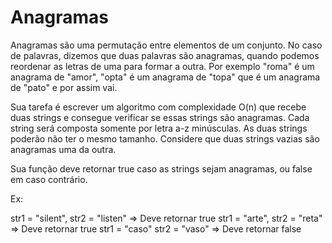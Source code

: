 # Anagramas

Anagramas são uma permutação entre elementos de um conjunto. No caso de palavras, dizemos que duas palavras são anagramas, quando podemos reordenar as letras de uma para formar a outra. Por exemplo "roma" é um anagrama de "amor", "opta" é um anagrama de "topa" que é um anagrama de "pato" e por assim vai.

Sua tarefa é escrever um algoritmo com complexidade O(n) que recebe duas strings e consegue verificar se essas strings são anagramas. Cada string será composta somente por letra a-z minúsculas. As duas strings poderão não ter o mesmo tamanho. Considere que duas strings vazias são anagramas uma da outra.

Sua função deve retornar true caso as strings sejam anagramas, ou false em caso contrário.

Ex:

str1 = "silent", str2 = "listen" => Deve retornar true
str1 = "arte", str2 = "reta" => Deve retornar true
str1 = "caso" str2 = "vaso" => Deve retornar false